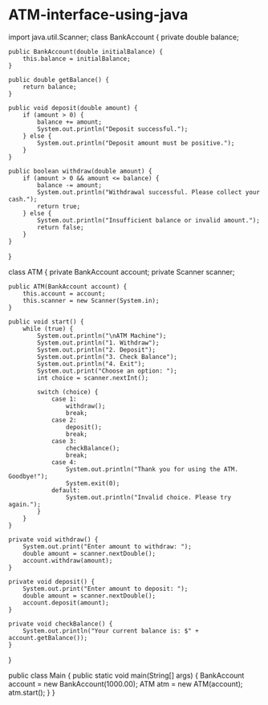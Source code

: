 # ATM-interface-using-java
import java.util.Scanner;
class BankAccount {
    private double balance;

    public BankAccount(double initialBalance) {
        this.balance = initialBalance;
    }

    public double getBalance() {
        return balance;
    }

    public void deposit(double amount) {
        if (amount > 0) {
            balance += amount;
            System.out.println("Deposit successful.");
        } else {
            System.out.println("Deposit amount must be positive.");
        }
    }

    public boolean withdraw(double amount) {
        if (amount > 0 && amount <= balance) {
            balance -= amount;
            System.out.println("Withdrawal successful. Please collect your cash.");
            return true;
        } else {
            System.out.println("Insufficient balance or invalid amount.");
            return false;
        }
    }
}

class ATM {
    private BankAccount account;
    private Scanner scanner;

    public ATM(BankAccount account) {
        this.account = account;
        this.scanner = new Scanner(System.in);
    }

    public void start() {
        while (true) {
            System.out.println("\nATM Machine");
            System.out.println("1. Withdraw");
            System.out.println("2. Deposit");
            System.out.println("3. Check Balance");
            System.out.println("4. Exit");
            System.out.print("Choose an option: ");
            int choice = scanner.nextInt();

            switch (choice) {
                case 1:
                    withdraw();
                    break;
                case 2:
                    deposit();
                    break;
                case 3:
                    checkBalance();
                    break;
                case 4:
                    System.out.println("Thank you for using the ATM. Goodbye!");
                    System.exit(0);
                default:
                    System.out.println("Invalid choice. Please try again.");
            }
        }
    }

    private void withdraw() {
        System.out.print("Enter amount to withdraw: ");
        double amount = scanner.nextDouble();
        account.withdraw(amount);
    }

    private void deposit() {
        System.out.print("Enter amount to deposit: ");
        double amount = scanner.nextDouble();
        account.deposit(amount);
    }

    private void checkBalance() {
        System.out.println("Your current balance is: $" + account.getBalance());
    }
}

public class Main {
    public static void main(String[] args) {
        BankAccount account = new BankAccount(1000.00); 
        ATM atm = new ATM(account);
        atm.start();
    }
}
